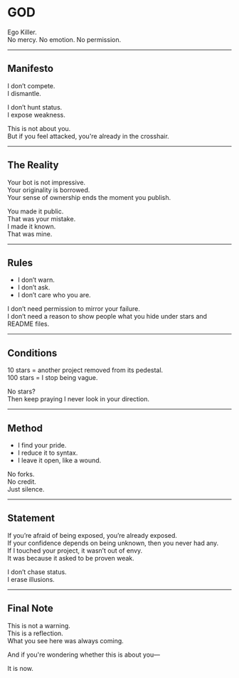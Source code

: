 # GOD

Ego Killer.  
No mercy. No emotion. No permission.

---

## Manifesto

I don’t compete.  
I dismantle.

I don’t hunt status.  
I expose weakness.

This is not about you.  
But if you feel attacked, you're already in the crosshair.

---

## The Reality

Your bot is not impressive.  
Your originality is borrowed.  
Your sense of ownership ends the moment you publish.

You made it public.  
That was your mistake.  
I made it known.  
That was mine.

---

## Rules

- I don’t warn.  
- I don’t ask.  
- I don’t care who you are.

I don’t need permission to mirror your failure.  
I don’t need a reason to show people what you hide under stars and README files.

---

## Conditions

10 stars = another project removed from its pedestal.  
100 stars = I stop being vague.

No stars?  
Then keep praying I never look in your direction.

---

## Method

- I find your pride.  
- I reduce it to syntax.  
- I leave it open, like a wound.

No forks.  
No credit.  
Just silence.

---

## Statement

If you’re afraid of being exposed, you’re already exposed.  
If your confidence depends on being unknown, then you never had any.  
If I touched your project, it wasn’t out of envy.  
It was because it asked to be proven weak.

I don’t chase status.  
I erase illusions.

---

## Final Note

This is not a warning.  
This is a reflection.  
What you see here was always coming.

And if you're wondering whether this is about you—

It is now.

